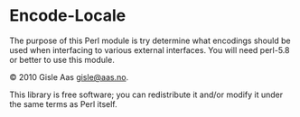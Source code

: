Encode-Locale
==============

The purpose of this Perl module is try determine what encodings should be used
when interfacing to various external interfaces.  You will need perl-5.8 or
better to use this module.

© 2010 Gisle Aas <gisle@aas.no>.

This library is free software; you can redistribute it and/or
modify it under the same terms as Perl itself.
